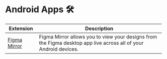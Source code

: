 # Android Apps 🛠

| Extension | Description |
| --------- | ----------- |
[Figma Mirror](https://play.google.com/store/apps/details?id=com.figma.mirror&hl=en&gl=US) | Figma Mirror allows you to view your designs from the Figma desktop app live across all of your Android devices.
